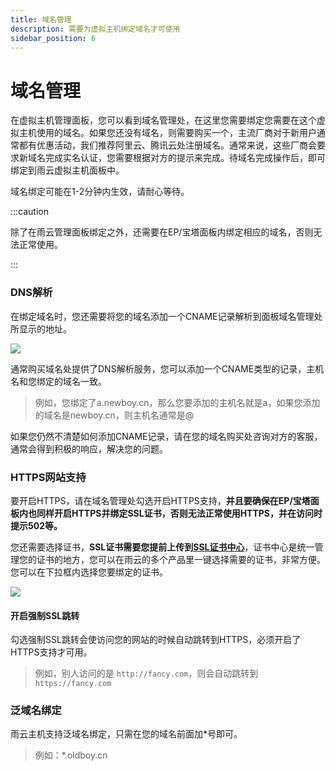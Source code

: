 ```yaml
---
title: 域名管理
description: 需要为虚拟主机绑定域名才可使用
sidebar_position: 6
---
```



# 域名管理

在虚拟主机管理面板，您可以看到域名管理处，在这里您需要绑定您需要在这个虚拟主机使用的域名。如果您还没有域名，则需要购买一个，主流厂商对于新用户通常都有优惠活动，我们推荐阿里云、腾讯云处注册域名。通常来说，这些厂商会要求新域名完成实名认证，您需要根据对方的提示来完成。待域名完成操作后，即可绑定到雨云虚拟主机面板中。

域名绑定可能在1-2分钟内生效，请耐心等待。

:::caution

除了在雨云管理面板绑定之外，还需要在EP/宝塔面板内绑定相应的域名，否则无法正常使用。

:::



### DNS解析

在绑定域名时，您还需要将您的域名添加一个CNAME记录解析到面板域名管理处所显示的地址。

![](https://cn-sy1.rains3.com/rainyun-assets/pic/2023/12/20231211102859_69b46710b9d2c2b8d27e99cd6efc62aa.png)

通常购买域名处提供了DNS解析服务，您可以添加一个CNAME类型的记录，主机名和您绑定的域名一致。

> 例如，您绑定了a.newboy.cn，那么您要添加的主机名就是a，如果您添加的域名是newboy.cn，则主机名通常是@

如果您仍然不清楚如何添加CNAME记录，请在您的域名购买处咨询对方的客服，通常会得到积极的响应，解决您的问题。



### HTTPS网站支持

要开启HTTPS，请在域名管理处勾选开启HTTPS支持，**并且要确保在EP/宝塔面板内也同样开启HTTPS并绑定SSL证书，否则无法正常使用HTTPS，并在访问时提示502等。**

您还需要选择证书，**SSL证书需要您提前上传到[SSL证书中心]**，证书中心是统一管理您的证书的地方，您可以在雨云的多个产品里一键选择需要的证书，非常方便。您可以在下拉框内选择您要绑定的证书。

![](https://cn-sy1.rains3.com/rainyun-assets/pic/2023/12/20231211102900_eec13dc27019fb1c351f2b7a180f9b53.png)

#### 开启强制SSL跳转

勾选强制SSL跳转会使访问您的网站的时候自动跳转到HTTPS，必须开启了HTTPS支持才可用。

> 例如，别人访问的是 `http://fancy.com`，则会自动跳转到`https://fancy.com`



### 泛域名绑定

雨云主机支持泛域名绑定，只需在您的域名前面加*号即可。

> 例如：*.oldboy.cn



[SSL证书中心]: https://app.rainyun.com/apps/ssl/list

